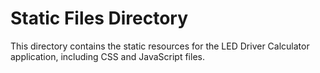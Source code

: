 # Static Files Directory

This directory contains the static resources for the LED Driver Calculator application, including CSS and JavaScript files.
